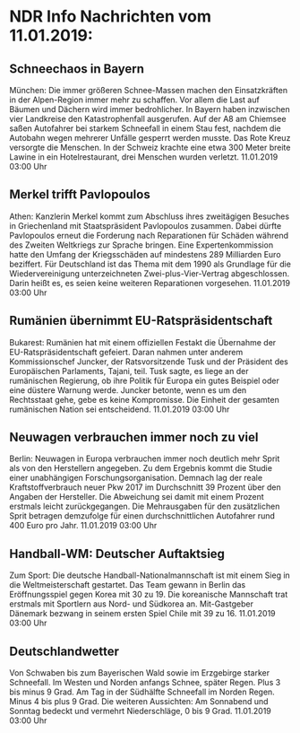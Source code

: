 # NDR Info Nachrichten vom 11.01.2019:


## Schneechaos in Bayern
München: Die immer größeren Schnee-Massen machen den Einsatzkräften in der Alpen-Region immer mehr zu schaffen. Vor allem die Last auf Bäumen und Dächern wird immer bedrohlicher. In Bayern haben inzwischen vier Landkreise den Katastrophenfall ausgerufen. Auf der A8 am Chiemsee saßen Autofahrer bei starkem Schneefall in einem Stau fest, nachdem die Autobahn wegen mehrerer Unfälle gesperrt werden musste. Das Rote Kreuz versorgte die Menschen. In der Schweiz krachte eine etwa 300 Meter breite Lawine in ein Hotelrestaurant, drei Menschen wurden verletzt. 11.01.2019 03:00 Uhr 

## Merkel trifft Pavlopoulos
Athen:   Kanzlerin Merkel kommt zum Abschluss ihres zweitägigen Besuches in Griechenland mit Staatspräsident Pavlopoulos zusammen. Dabei dürfte Pavlopoulos erneut die Forderung nach Reparationen für Schäden während des Zweiten Weltkriegs zur Sprache bringen. Eine Expertenkommission hatte den Umfang der Kriegsschäden auf mindestens 289 Milliarden Euro beziffert. Für Deutschland ist das Thema mit dem 1990 als Grundlage für die Wiedervereinigung unterzeichneten Zwei-plus-Vier-Vertrag abgeschlossen. Darin heißt es, es seien keine weiteren Reparationen vorgesehen. 11.01.2019 03:00 Uhr 

## Rumänien übernimmt EU-Ratspräsidentschaft
Bukarest: Rumänien hat mit einem offiziellen Festakt die Übernahme der EU-Ratspräsidentschaft gefeiert. Daran nahmen unter anderem Kommissionschef Juncker, der Ratsvorsitzende Tusk und der Präsident des Europäischen Parlaments, Tajani, teil. Tusk sagte, es liege an der rumänischen Regierung, ob ihre Politik für Europa ein gutes Beispiel oder eine düstere Warnung werde. Juncker betonte, wenn es um den Rechtsstaat gehe, gebe es keine Kompromisse. Die Einheit der gesamten rumänischen Nation sei entscheidend. 11.01.2019 03:00 Uhr 

## Neuwagen verbrauchen immer noch zu viel
Berlin:        Neuwagen in Europa verbrauchen immer noch deutlich mehr Sprit als von den Herstellern angegeben. Zu dem Ergebnis kommt die Studie einer unabhängigen Forschungsorganisation. Demnach lag der reale Kraftstoffverbrauch neuer Pkw 2017 im Durchschnitt 39 Prozent über den Angaben der Hersteller. Die Abweichung sei damit mit einem Prozent erstmals leicht zurückgegangen. Die Mehrausgaben für den zusätzlichen Sprit betragen demzufolge für einen durchschnittlichen Autofahrer rund 400 Euro pro Jahr. 11.01.2019 03:00 Uhr 

## Handball-WM: Deutscher Auftaktsieg
Zum Sport:	Die deutsche Handball-Nationalmannschaft ist mit einem Sieg in die Weltmeisterschaft gestartet. Das Team gewann in Berlin das Eröffnungsspiel gegen Korea mit 30 zu 19. Die koreanische Mannschaft trat erstmals mit Sportlern aus Nord- und Südkorea an. Mit-Gastgeber Dänemark bezwang in seinem ersten Spiel Chile mit 39 zu 16. 11.01.2019 03:00 Uhr 

## Deutschlandwetter
Von Schwaben bis zum Bayerischen Wald sowie im Erzgebirge starker Schneefall. Im Westen und Norden anfangs Schnee, später Regen. Plus 3 bis minus 9 Grad. Am Tag in der Südhälfte Schneefall im Norden Regen. Minus 4 bis plus 9 Grad. Die weiteren Aussichten: Am Sonnabend und Sonntag bedeckt und vermehrt Niederschläge, 0 bis 9 Grad. 11.01.2019 03:00 Uhr 
